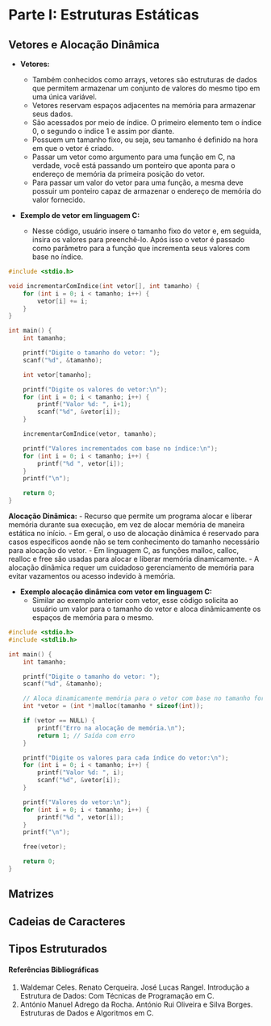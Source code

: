 # Parte I: Estruturas Estáticas


## Vetores e Alocação Dinâmica
  - **Vetores:**
    - Também conhecidos como arrays, vetores são estruturas de dados que permitem armazenar um conjunto de valores do mesmo tipo em uma única variável.
    - Vetores reservam espaços adjacentes na memória para armazenar seus dados.
    - São acessados por meio de índice. O primeiro elemento tem o índice 0, o segundo o índice 1 e assim por diante.
    - Possuem um tamanho fixo, ou seja, seu tamanho é definido na hora em que o vetor é criado.
    - Passar um vetor como argumento para uma função em C, na verdade, você está passando um ponteiro que aponta para o endereço de memória da primeira posição do vetor.
    - Para passar um valor do vetor para uma função, a mesma deve possuir um ponteiro capaz de armazenar o endereço de memória do valor fornecido.

  - **Exemplo de vetor em linguagem C:**
    - Nesse código, usuário insere o tamanho fixo do vetor e, em seguida, insira os valores para preenchê-lo. Após isso o vetor é passado como parâmetro para a função que incrementa seus valores com base no índice.
```c
#include <stdio.h>

void incrementarComIndice(int vetor[], int tamanho) {
    for (int i = 0; i < tamanho; i++) {
        vetor[i] += i;
    }
}

int main() {
    int tamanho;

    printf("Digite o tamanho do vetor: ");
    scanf("%d", &tamanho);

    int vetor[tamanho];

    printf("Digite os valores do vetor:\n");
    for (int i = 0; i < tamanho; i++) {
        printf("Valor %d: ", i+1);
        scanf("%d", &vetor[i]);
    }

    incrementarComIndice(vetor, tamanho);

    printf("Valores incrementados com base no índice:\n");
    for (int i = 0; i < tamanho; i++) {
        printf("%d ", vetor[i]);
    }
    printf("\n");

    return 0;
}
```  
**Alocação Dinâmica:**
    - Recurso que permite um programa alocar e liberar memória durante sua execução, em vez de alocar memória de maneira estática no início.
    - Em geral, o uso de alocação dinâmica é reservado para casos específicos aonde não se tem conhecimento do tamanho necessário para alocação do vetor.
    - Em linguagem C, as funções malloc, calloc, realloc e free são usadas para alocar e liberar memória dinamicamente.
    - A alocação dinâmica requer um cuidadoso gerenciamento de memória para evitar vazamentos ou acesso indevido à memória.


  - **Exemplo alocação dinâmica com vetor em linguagem C:**
     - Similar ao exemplo anterior com vetor, esse código solicita ao usuário um valor para o tamanho do vetor e aloca dinâmicamente os espaços de memória para o mesmo.
```c
#include <stdio.h>
#include <stdlib.h>

int main() {
    int tamanho;

    printf("Digite o tamanho do vetor: ");
    scanf("%d", &tamanho);

    // Aloca dinamicamente memória para o vetor com base no tamanho fornecido pelo usuário
    int *vetor = (int *)malloc(tamanho * sizeof(int));

    if (vetor == NULL) {
        printf("Erro na alocação de memória.\n");
        return 1; // Saída com erro
    }

    printf("Digite os valores para cada índice do vetor:\n");
    for (int i = 0; i < tamanho; i++) {
        printf("Valor %d: ", i);
        scanf("%d", &vetor[i]);
    }

    printf("Valores do vetor:\n");
    for (int i = 0; i < tamanho; i++) {
        printf("%d ", vetor[i]);
    }
    printf("\n");

    free(vetor);

    return 0;
}
```
## Matrizes

## Cadeias de Caracteres

## Tipos Estruturados


#### Referências Bibliográficas
1. Waldemar Celes. Renato Cerqueira. José Lucas Rangel. Introdução a Estrutura de Dados: Com Técnicas de Programação em C.
2. António Manuel Adrego da Rocha. António Rui Oliveira e Silva Borges. Estruturas de Dados e Algoritmos em C. 
